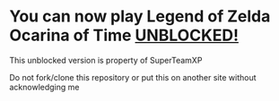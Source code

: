 # You can now play Legend of Zelda Ocarina of Time [UNBLOCKED!](https://superteamxp.github.io/The-Legend-of-Zelda-Ocarina-of-Time-Unblocked/)

This unblocked version is property of SuperTeamXP

Do not fork/clone this repository or put this on another site without acknowledging me
